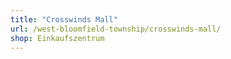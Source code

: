 ```yaml
---
title: "Crosswinds Mall"
url: /west-bloomfield-township/crosswinds-mall/
shop: Einkaufszentrum
---
```

